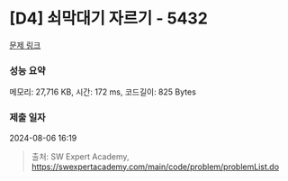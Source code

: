 # [D4] 쇠막대기 자르기 - 5432 

[문제 링크](https://swexpertacademy.com/main/code/problem/problemDetail.do?contestProbId=AWVl47b6DGMDFAXm) 

### 성능 요약

메모리: 27,716 KB, 시간: 172 ms, 코드길이: 825 Bytes

### 제출 일자

2024-08-06 16:19



> 출처: SW Expert Academy, https://swexpertacademy.com/main/code/problem/problemList.do